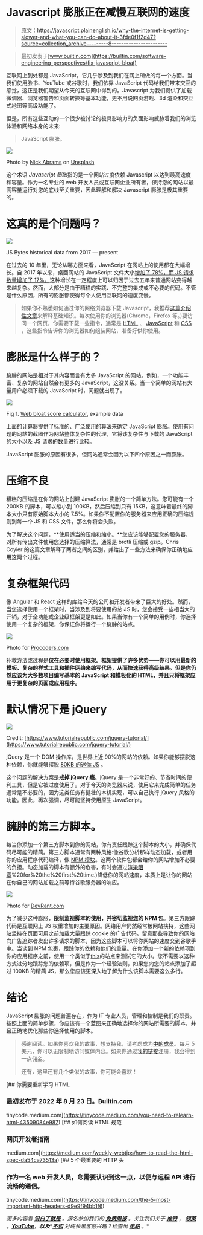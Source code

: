 # Javascript 膨胀正在减慢互联网的速度

> 原文：<https://javascript.plainenglish.io/why-the-internet-is-getting-slower-and-what-you-can-do-about-it-3fde0f1f2d47?source=collection_archive---------8----------------------->

> 最初发表于[www.builtin.com](https://builtin.com/software-engineering-perspectives/fix-javascript-bloat)

互联网上到处都是 JavaScript。它几乎涉及到我们在网上所做的每一个方面。当我们使用脸书、YouTube 或谷歌时，我们依靠 JavaScript 代码给我们带来交互的感觉，这正是我们期望从今天的互联网中得到的。Javascript 为我们提供了加载微调器、浏览器警告和页面转换等基本功能，更不用说网页游戏、3d 渲染和交互式地图等高级功能了。

但是，所有这些互动的一个很少被讨论的极具影响力的负面影响威胁着我们的浏览体验和网络本身的未来:

> JavaScript 膨胀。

![](img/e78faf6bb209eaa4dfe23a6228af3780.png)

Photo by [Nick Abrams](https://unsplash.com/@nbabrams) on [Unsplash](https://unsplash.com/@nbabrams)

这个术语 *Javascript 膨胀*指的是一个网站过度依赖 Javascript 以达到最高速度和容量。作为一名专业的 web 开发人员或互联网企业所有者，保持您的网站以最高容量运行对您的底线至关重要，因此理解和解决 Javascript 膨胀是极其重要的。

# 这真的是个问题吗？

![](img/0e44bb501d02fbf6ca8bd9e0c7a8b2a7.png)

JS Bytes historical data from 2017 — present

在过去的 10 年里，无论从哪方面来看，JavaScript 在网站上的使用都在大幅增长。自 2017 年以来，桌面网站的 JavaScript 文件大小[增加了 78%，而 JS 请求数量增加了 17%。](https://httparchive.org/reports/page-weight?lens=wordpress&start=2017_06_15&end=latest&view=list#reqJs)这种增长在一定程度上可以归因于过去五年来普通网站变得越来越复杂。然而，大部分是由于糟糕的实践、不完整的集成或不必要的代码。不管是什么原因，所有的膨胀都使得每个人使用互联网的速度变慢。

> 如果你不熟悉如何通过你的网络浏览器下载 Javascript，我推荐[这篇介绍性文章](https://www.html5rocks.com/en/tutorials/internals/howbrowserswork/#Resources)来解释基础知识。每次使用你的浏览器(Chrome，Firefox 等。)要访问一个网页，你需要下载一些指令，通常是 [HTML](https://www.w3.org/TR/2011/WD-html5-20110405/) 、 [JavaScript](https://tc39.es/ecma262/) 和 [CSS](https://www.w3.org/Style/CSS/specs.en.html) ，这些指令告诉你的浏览器如何组装网站，准备好供你使用。

# 膨胀是什么样子的？

臃肿的网站是相对于其内容而言有太多 JavaScript 的网站。例如，一个功能丰富、复杂的网站自然会有更多的 JavaScript，这没关系。当一个简单的网站有大量用户必须下载的 JavaScript 时，问题就出现了。

![](img/ad7ffd8bf1e2d52a36cd2aec874c6154.png)

Fig 1\. [Web bloat score calculator](https://www.webbloatscore.com/), example data

[上面的计算器](https://www.webbloatscore.com/)提供了标准的、广泛使用的算法来确定 JavaScript 膨胀。使用有问题的网站的截图作为网站整体复杂性的代理，它将该复杂性与下载的 JavaScript 的大小以及 JS 请求的数量进行比较。

JavaScript 膨胀的原因有很多，但网站通常会因为以下四个原因之一而膨胀。

# 压缩不良

糟糕的压缩是在你的网站上创建 JavaScript 膨胀的一个简单方法。您可能有一个 200KB 的脚本，可以缩小到 100KB，然后压缩到只有 15KB，这意味着最终的脚本大小只有原始脚本大小的 7.5%。如果你不配置你的服务器来应用正确的压缩规则到每一个 JS 和 CSS 文件，那么你将会失败。

为了解决这个问题，**使用适当的压缩和缩小。**您应该能够配置您的服务器，对所有传出文件使用您选择的压缩算法，通常是 brotli 压缩或 gzip。Chris Coyier 的这篇文章解释了两者之间的区别，并给出了一些方法来确保你正确地应用这两个过程。

# 复杂框架代码

像 Angular 和 React 这样的库给今天的公司和开发者带来了巨大的好处。然而，当您选择使用一个框架时，当涉及到将要使用的总 JS 时，您会接受一些相当大的开销，对于全功能或企业级框架更是如此。如果当你有一个简单的用例时，你选择使用一个复杂的框架，你保证你将运行一个臃肿的站点。

![](img/c5e36f1c1d45613ecdf1e0ce80180af8.png)

Photo for [Procoders.com](https://procoders.tech/blog/popular-react-js-websites-examples/)

补救方法或过程是**仅在必要时使用框架。框架提供了许多优势——你可以用最新的模板、复杂的样式工具和插件网络来编写代码，从而快速获得高级结果。但是你仍然应该为大多数项目编写基本的 JavaScript 和模板化的 HTML，并且只将框架应用于更复杂的页面或应用程序。**

# 默认情况下是 jQuery

![](img/e231060d6753cb0543305a6dea8ee701.png)

Credit: [https://www.tutorialrepublic.com/jquery-tutorial/](https://www.tutorialrepublic.com/jquery-tutorial/)

jQuery 是一个 DOM 操作库，是世界上近 90%的网站的依赖。如果你能够摆脱这种依赖，你就能够摆脱 [80KB 的迷你 JS](https://mathiasbynens.be/demo/jquery-size) 。

这个问题的解决方案是**戒掉 jQuery 瘾**。jQuery 是一个非常好的、节省时间的便利工具，但是它被过度使用了。对于今天的浏览器来说，使用它来完成简单的任务通常是不必要的，因为这类任务有健壮的本机实现，可以自己执行 jQuery 风格的功能。因此，再次强调，尽可能坚持使用原生 JavaScript。

# 臃肿的第三方脚本。

每当你添加一个第三方脚本到你的网站，你有责任跟踪这个脚本的大小，并确保代码尽可能的精简。第三方脚本通常有两种风格:像谷歌分析那样动态加载，或者用你的应用程序代码编译，像 [NPM 模块](https://www.npmjs.com/)。这两个软件包都会给你的网站增加不必要的负担。动态加载的脚本有额外的危害，有时会通过[渲染阻塞](https://gtmetrix.com/eliminate-render-blocking-resources.html#:~:text=Render%2Dblocking%20resources%20are%20scripts,images)%20for%20the%20first%20time.)降低你的网站速度，本质上是让你的网站在你自己的网站加载之前等待谷歌服务器的响应。

![](img/e36aef77e0347b593b99613edc8c6c4f.png)

Photo for [DevRant.com](https://devrant.com/rants/1558252/can-someone-explain-the-node-modules-joke-to-me-please-ive-seen-it-quite-a-bit-n)

为了减少这种膨胀，**限制监视脚本的使用，并密切监视您的 NPM 包**。第三方跟踪代码是互联网上 JS 权重增加的主要原因。网络用户仍然经常被网站挟持，这些网站坚持在页面可用之前加载大量跟踪 cookie 的广告代码。留意那些导致你的网站向广告追踪者发出许多请求的脚本，因为这些脚本可以将你网站的速度交到谷歌手中。当谈到 NPM 包裹，跟踪你的依赖和他们的重量。在你添加一个新的依赖项到你的应用程序之前，使用一个类似于[this](https://cost-of-modules.herokuapp.com/result?p=angular@1.8.2)的站点来测试它的大小。您不需要以这种方式过分地跟踪您的依赖项，但是作为一个经验法则，如果您向您的站点添加了超过 100KB 的精简 JS，那么您应该更深入地了解为什么该脚本需要这么多行。

# 结论

JavaScript 膨胀的问题普遍存在，作为 IT 专业人员，管理和控制是我们的职责。按照上面的简单步骤，你应该有一个蓝图来正确地选择你的网站所需要的脚本，并且正确地优化那些你选择使用的脚本。

> 感谢阅读。如果你喜欢我的故事，想支持我，请考虑成为[中的成员](https://tinycode.medium.com/membership)。每月 5 美元，你可以无限制地访问媒体内容。如果你通过[我的链接](https://tinycode.medium.com/membership)注册，我会得到一点佣金。
> 
> 还有，这里还有几个类似的故事，你可能会喜欢！

[](https://tinycode.medium.com/you-need-to-relearn-html-43509084e987) [## 你需要重新学习 HTML

### 最初发布于 2022 年 8 月 23 日。Builtin.com

tinycode.medium.com](https://tinycode.medium.com/you-need-to-relearn-html-43509084e987) [](https://medium.com/weekly-webtips/how-to-read-the-html-spec-da54ca73513a) [## 如何阅读 HTML 规范

### 网页开发者指南

medium.com](https://medium.com/weekly-webtips/how-to-read-the-html-spec-da54ca73513a) [](https://tinycode.medium.com/the-5-most-important-http-headers-d9e9f94bb1f6) [## 5 个最重要的 HTTP 头

### 作为一名 web 开发人员，您需要认识到这一点，以便与远程 API 进行流畅的通信。

tinycode.medium.com](https://tinycode.medium.com/the-5-most-important-http-headers-d9e9f94bb1f6) 

*更多内容看* [***说白了就是***](https://plainenglish.io/) *。报名参加我们的* [***免费周报***](http://newsletter.plainenglish.io/) *。关注我们关于* [***推特***](https://twitter.com/inPlainEngHQ) ， [***领英***](https://www.linkedin.com/company/inplainenglish/) ***，***[***YouTube***](https://www.youtube.com/channel/UCtipWUghju290NWcn8jhyAw)***，以及****[***不和***](https://discord.gg/GtDtUAvyhW) *对成长黑客感兴趣？检查出* [***电路***](https://circuit.ooo/) ***。****